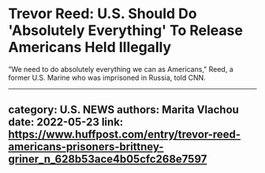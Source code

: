 # Trevor Reed: U.S. Should Do 'Absolutely Everything' To Release Americans Held Illegally

“We need to do absolutely everything we can as Americans," Reed, a former U.S. Marine who was imprisoned in Russia, told CNN.

---
category: U.S. NEWS
authors: Marita Vlachou
date: 2022-05-23
link: https://www.huffpost.com/entry/trevor-reed-americans-prisoners-brittney-griner_n_628b53ace4b05cfc268e7597
---

